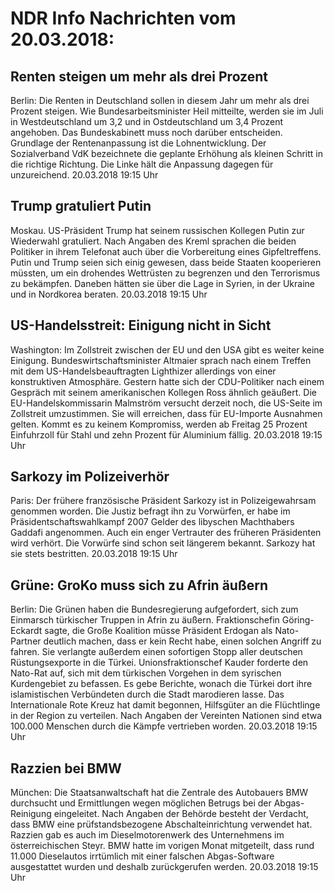 # NDR Info Nachrichten vom 20.03.2018:


## Renten steigen um mehr als drei Prozent
Berlin: Die Renten in Deutschland sollen in diesem Jahr um mehr als drei Prozent steigen. Wie Bundesarbeitsminister Heil mitteilte, werden sie im Juli in Westdeutschland um 3,2 und in Ostdeutschland um 3,4 Prozent angehoben. Das Bundeskabinett muss noch darüber entscheiden. Grundlage der Rentenanpassung ist die Lohnentwicklung. Der Sozialverband VdK bezeichnete die geplante Erhöhung als kleinen Schritt in die richtige Richtung. Die Linke hält die Anpassung dagegen für unzureichend. 20.03.2018 19:15 Uhr 

## Trump gratuliert Putin
Moskau. US-Präsident Trump hat seinem russischen Kollegen Putin zur Wiederwahl gratuliert. Nach Angaben des Kreml sprachen die beiden Politiker in ihrem Telefonat auch über die Vorbereitung eines Gipfeltreffens. Putin und Trump seien sich einig gewesen, dass beide Staaten kooperieren müssten, um ein drohendes Wettrüsten zu begrenzen und den Terrorismus zu bekämpfen. Daneben hätten sie über die Lage in Syrien, in der Ukraine und in Nordkorea beraten. 20.03.2018 19:15 Uhr 

## US-Handelsstreit: Einigung nicht in Sicht
Washington: Im Zollstreit zwischen der EU und den USA gibt es weiter keine Einigung. Bundeswirtschaftsminister Altmaier sprach nach einem Treffen mit dem US-Handelsbeauftragten Lighthizer allerdings von einer konstruktiven Atmosphäre. Gestern hatte sich der CDU-Politiker nach einem Gespräch mit seinem amerikanischen Kollegen Ross ähnlich geäußert. Die EU-Handelskommissarin Malmström versucht derzeit noch, die US-Seite im Zollstreit umzustimmen. Sie will erreichen, dass für EU-Importe Ausnahmen gelten. Kommt es zu keinem Kompromiss, werden ab Freitag 25 Prozent Einfuhrzoll für Stahl und zehn Prozent für Aluminium fällig. 20.03.2018 19:15 Uhr 

## Sarkozy im Polizeiverhör
Paris: Der frühere französische Präsident Sarkozy ist in Polizeigewahrsam genommen worden. Die Justiz befragt ihn zu Vorwürfen, er habe im Präsidentschaftswahlkampf 2007 Gelder des libyschen Machthabers Gaddafi angenommen. Auch ein enger Vertrauter des früheren Präsidenten wird verhört. Die Vorwürfe sind schon seit längerem bekannt. Sarkozy hat sie stets bestritten. 20.03.2018 19:15 Uhr 

## Grüne: GroKo muss sich zu Afrin äußern
Berlin: Die Grünen haben die Bundesregierung aufgefordert, sich zum Einmarsch türkischer Truppen in Afrin zu äußern. Fraktionschefin Göring-Eckardt sagte, die Große Koalition müsse Präsident Erdogan als Nato-Partner deutlich machen, dass er kein Recht habe, einen solchen Angriff zu fahren. Sie verlangte außerdem einen sofortigen Stopp aller deutschen Rüstungsexporte in die Türkei. Unionsfraktionschef Kauder forderte den Nato-Rat auf, sich mit dem türkischen Vorgehen in dem syrischen Kurdengebiet zu befassen. Es gebe Berichte, wonach die Türkei dort ihre islamistischen Verbündeten durch die Stadt marodieren lasse. Das Internationale Rote Kreuz hat damit begonnen, Hilfsgüter an die Flüchtlinge in der Region zu verteilen. Nach Angaben der Vereinten Nationen sind etwa 100.000 Menschen durch die Kämpfe vertrieben worden. 20.03.2018 19:15 Uhr 

## Razzien bei BMW
München: Die Staatsanwaltschaft hat die Zentrale des Autobauers BMW durchsucht und Ermittlungen wegen möglichen Betrugs bei der Abgas-Reinigung eingeleitet. Nach Angaben der Behörde besteht der Verdacht, dass BMW eine prüfstandsbezogene Abschalteinrichtung verwendet hat. Razzien gab es auch im Dieselmotorenwerk des Unternehmens im österreichischen Steyr. BMW hatte im vorigen Monat mitgeteilt, dass rund 11.000 Dieselautos irrtümlich mit einer falschen Abgas-Software ausgestattet wurden und deshalb zurückgerufen werden. 20.03.2018 19:15 Uhr 
